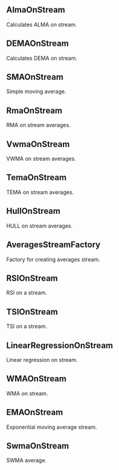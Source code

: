 ## AlmaOnStream

Calculates ALMA on stream.

## DEMAOnStream

Calculates DEMA on stream.

## SMAOnStream

Simple moving average.

## RmaOnStream

RMA on stream averages.

## VwmaOnStream

VWMA on stream averages.

## TemaOnStream

TEMA on stream averages.

## HullOnStream

HULL on stream averages.

## AveragesStreamFactory

Factory for creating averages stream.

## RSIOnStream

RSI on a stream.

## TSIOnStream

TSI on a stream.

## LinearRegressionOnStream

Linear regression on stream.

## WMAOnStream

WMA on stream.

## EMAOnStream

Exponential moving average stream.

## SwmaOnStream

SWMA average.